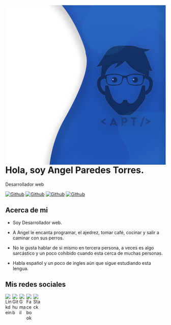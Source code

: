<img align="right" width="500" height="500" src="https://github.com/chelitodelgado/chelitodelgado/blob/main/banner-github.png">


# Hola, soy Angel Paredes Torres.

Desarrollador web

[![Github](https://img.shields.io/github/followers/chelitodelgado?style=social)](https://github.com/chelitodelgado)
[![Github](https://img.shields.io/github/last-commit/chelitodelgado/chelitodelgado)](https://github.com/chelitodelgado)
[![Github](https://img.shields.io/github/stars/chelitodelgado/chelitodelgado?style=social)](https://github.com/chelitodelgado)
[![Github](https://img.shields.io/github/watchers/chelitodelgado/chelitodelgado?style=social)](https://github.com/chelitodelgado)


## Acerca de mi

- Soy Desarrollador web.

- A Angel le encanta programar, el ajedrez, tomar café, cocinar y salir a caminar con sus perros.

- No le gusta hablar de si mismo en tercera persona, a veces es algo sarcástico y un poco cohibido cuando esta cerca de muchas personas.

- Habla español y un poco de ingles aún que sigue estudiando esta lengua.


## Mis redes sociales

<a href="https://www.linkedin.com/in/angel-paredes-torres/">
  <img align="left" alt="Linkdein" width="22px" src="https://cdn.jsdelivr.net/npm/simple-icons@v3/icons/linkedin.svg" />
</a>
<a href="https://github.com/chelitodelgado/">
  <img align="left" alt="Github" width="22px" src="https://img.icons8.com/fluent/48/000000/github.png"/>
</a>
<a href="mailto:angelparedestorres.apt@gmail.com">
  <img align="left" alt="Gmail" width="22px" src="https://img.icons8.com/fluent/48/000000/gmail.png"/>
</a>
<a href="https://www.facebook.com/chelo404">
  <img align="left" alt="Facebook" width="22px" src="https://img.icons8.com/android/24/000000/facebook.png"/>
</a>
<a href="https://stackoverflow.com/users/13654084/angel-paredes">
  <img align="left" alt="Stack" width="22px" src="https://img.icons8.com/color/48/000000/stackoverflow.png"/>
</a>
